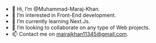 - 👋 Hi, I’m @Muhammad-Maraj-Khan.
- 👀 I’m interested in Front-End development.
- 🌱 I’m currently learning Next.Js.
- 💞️ I’m looking to collaborate on any type of Web projects.
- 📫 Contact me on mairajkhan11345@gmail.com.

<!---
Muhammad-Maraj-Khan/Muhammad-Maraj-Khan is a ✨ special ✨ repository because its `README.md` (this file) appears on your GitHub profile.
You can click the Preview link to take a look at your changes.
--->
